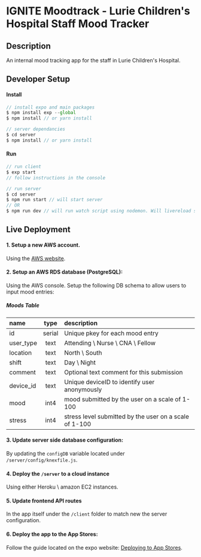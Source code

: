IGNITE Moodtrack - Lurie Children's Hospital Staff Mood Tracker
====================================

## Description
An internal mood tracking app for the staff in Lurie Children's Hospital.



## Developer Setup
#### Install
```javascript
// install expo and main packages
$ npm install exp --global
$ npm install // or yarn install

// server dependancies
$ cd server
$ npm install // or yarn install

```

#### Run
```javascript
// run client
$ exp start
// follow instructions in the console

// run server
$ cd server
$ npm run start // will start server
// OR
$ npm run dev // will run watch script using nodemon. Will livereload server on every save.
```


## Live Deployment

#### 1. Setup a new AWS account.
Using the [AWS website](https://aws.amazon.com/).
#### 2. Setup an AWS RDS database (PostgreSQL):
Using the AWS console. Setup the following DB schema to allow users to input mood entries:

##### Moods Table

|name | type | description |
|:---|:---:|:---|
| id | serial | Unique pkey for each mood entry |
| user_type | text	| Attending \ Nurse \ CNA \ Fellow  |
| location | text	| North \ South  |
| shift | text	| Day \ Night  |
| comment | text	| Optional text comment for this submission  |
| device_id | text	| Unique deviceID to identify user anonymously  |
| mood | int4	| mood submitted by the user on a scale of 1-100  |
| stress | int4	| stress level submitted by the user on a scale of 1-100  |

#### 3. Update server side database configuration:
By updating the `configDB` variable located under `/server/config/knexfile.js`.

#### 4. Deploy the `/server` to a cloud instance
Using either Heroku \ amazon EC2 instances.

#### 5. Update frontend API routes
In the app itself under the `/client` folder to match new the server configuration.


#### 6. Deploy the app to the App Stores:
Follow the guide located on the expo website: [Deploying to App Stores](https://docs.expo.io/versions/latest/distribution/app-stores).
